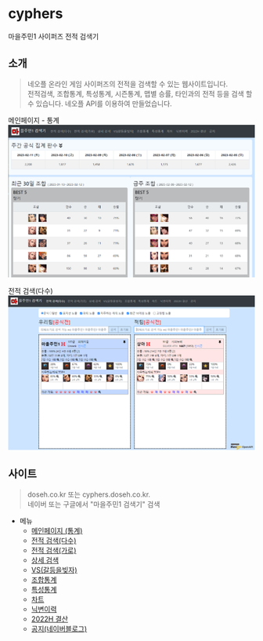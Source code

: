 # cyphers
마을주민1 사이퍼즈 전적 검색기

## 소개 
> 네오플 온라인 게임 사이퍼즈의 전적을 검색할 수 있는 웹사이트입니다.   
> 전적검색, 조합통계, 특성통계, 시즌통계, 맵별 승률, 타인과의 전적 등을 검색 할 수 있습니다. 
> 네오플 API를 이용하여 만들었습니다. 

메인페이지 - 통계
<img src="./readme/image/main.png">

전적 검색(다수)
<img src="./readme/image/userSearch.png">

## 사이트 
> doseh.co.kr 또는 cyphers.doseh.co.kr.  
> 네이버 또는 구글에서 "마을주민1 검색기" 검색

- 메뉴 
  - <a href='http://doseh.co.kr/'> 메인페이지 (통계) </a>
  - <a href='http://doseh.co.kr/user/userSearch'> 전적 검색(다수) </a>
  - <a href='http://doseh.co.kr/user/userSearch_vertical'> 전적 검색(가로) </a>
  - <a href='http://doseh.co.kr/user/userDetail'> 상세 검색 </a>
  - <a href='http://doseh.co.kr/user/userVs'> VS(갈등을빚자) </a>
  - <a href='http://doseh.co.kr/combi/combi'> 조합통계 </a>
  - <a href='http://doseh.co.kr/position/positionAttr'> 특성통계 </a>
  - <a href='http://doseh.co.kr/rankChart/userChart'> 차트 </a>
  - <a href='http://doseh.co.kr/history/nicknameHistory'> 닉변이력 </a>
  - <a href='http://doseh.co.kr/stats/stats2022h'> 2022H 결산 </a>
  - <a href='#'> 공지(네이버블로그) </a>

